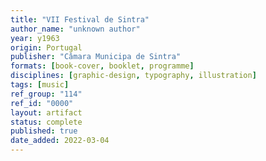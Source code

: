 ```yaml
---
title: "VII Festival de Sintra"
author_name: "unknown author"
year: y1963
origin: Portugal
publisher: "Câmara Municipa de Sintra"
formats: [book-cover, booklet, programme]
disciplines: [graphic-design, typography, illustration]
tags: [music]
ref_group: "114"
ref_id: "0000"
layout: artifact
status: complete
published: true
date_added: 2022-03-04
---
```

